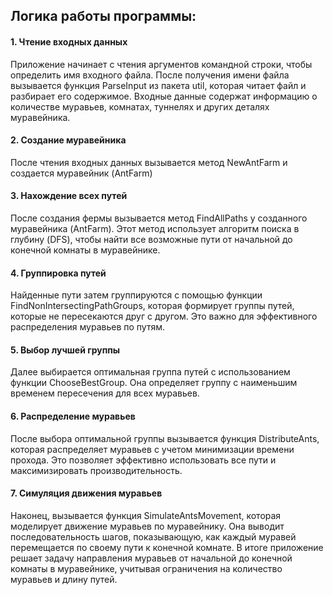 ## Логика работы программы:

#### 1. Чтение входных данных

Приложение начинает с чтения аргументов командной строки, чтобы определить имя входного файла.
После получения имени файла вызывается функция ParseInput из пакета util, которая читает файл и разбирает его содержимое. Входные данные содержат информацию о количестве муравьев, комнатах, туннелях и других деталях муравейника.

#### 2. Создание муравейника

После чтения входных данных вызывается метод NewAntFarm и создается муравейник (AntFarm)

#### 3. Нахождение всех путей

После создания фермы вызывается метод FindAllPaths у созданного муравейника (AntFarm). Этот метод использует алгоритм поиска в глубину (DFS), чтобы найти все возможные пути от начальной до конечной комнаты в муравейнике.

#### 4. Группировка путей

Найденные пути затем группируются с помощью функции FindNonIntersectingPathGroups, которая формирует группы путей, которые не пересекаются друг с другом. Это важно для эффективного распределения муравьев по путям.

#### 5. Выбор лучшей группы
Далее выбирается оптимальная группа путей с использованием функции ChooseBestGroup. Она определяет группу с наименьшим временем пересечения для всех муравьев.

#### 6. Распределение муравьев
После выбора оптимальной группы вызывается функция DistributeAnts, которая распределяет муравьев с учетом минимизации времени прохода. Это позволяет эффективно использовать все пути и максимизировать производительность.

#### 7. Симуляция движения муравьев
Наконец, вызывается функция SimulateAntsMovement, которая моделирует движение муравьев по муравейнику. Она выводит последовательность шагов, показывающую, как каждый муравей перемещается по своему пути к конечной комнате.
В итоге приложение решает задачу направления муравьев от начальной до конечной комнаты в муравейнике, учитывая ограничения на количество муравьев и длину путей.